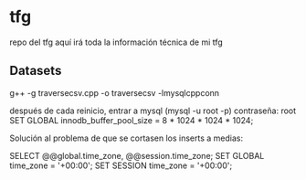 # tfg
repo del tfg
aquí irá toda la información técnica de mi tfg

## Datasets

g++ -g traversecsv.cpp  -o traversecsv -lmysqlcppconn

después de cada reinicio, entrar a mysql (mysql -u root -p) contraseña: root
SET GLOBAL innodb_buffer_pool_size = 8 * 1024 * 1024 * 1024;


Solución al problema de que se cortasen los inserts a medias:

SELECT @@global.time_zone, @@session.time_zone;
SET GLOBAL time_zone = '+00:00';
SET SESSION time_zone = '+00:00';
